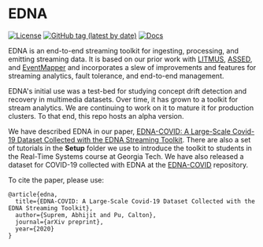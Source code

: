 # EDNA

[![License](https://img.shields.io/badge/License-Apache%202.0-blue)](https://opensource.org/licenses/Apache-2.0)
[![GitHub tag (latest by date)](https://img.shields.io/github/v/tag/asuprem/edna)](https://github.com/asuprem/edna/releases)
[![Docs](https://img.shields.io/badge/docs-pdoc-brightgreen)](https://asuprem.github.io/edna/)

EDNA is an end-to-end streaming toolkit for ingesting, processing, and emitting streaming data. It is based on our prior work with [LITMUS](https://ieeexplore.ieee.org/abstract/document/6971222),
[ASSED](https://dl.acm.org/doi/abs/10.1145/3328905.3329510), and [EventMapper](https://arxiv.org/abs/2001.08700) and incorporates a slew of improvements and features for streaming analytics, fault tolerance, and end-to-end management.


EDNA's initial use was a test-bed for studying concept drift detection and recovery in multimedia datasets. Over time, it has grown to a toolkit for stream analytics. We are continuing to work on it to mature it for production clusters. To that end, this repo hosts an alpha version.


We have described EDNA in our paper, [EDNA-COVID: A Large-Scale Covid-19 Dataset Collected with the EDNA Streaming Toolkit](https://arxiv.org/abs/2010.04084). There are also a set of tutorials in the **Setup** folder we use to introduce the toolkit to students in the Real-Time Systems course at Georgia Tech. We have also released a dataset for COVID-19 collected with EDNA at the [EDNA-COVID](https://github.com/asuprem/EDNA-Covid-Tweets) repository.

To cite the paper, please use:

```
@article{edna,
  title={EDNA-COVID: A Large-Scale Covid-19 Dataset Collected with the EDNA Streaming Toolkit},
  author={Suprem, Abhijit and Pu, Calton},
  journal={arXiv preprint},
  year={2020}
}
```
